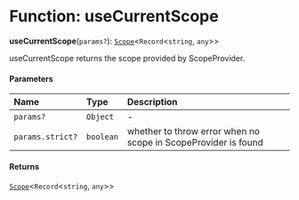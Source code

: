 # Function: useCurrentScope

**useCurrentScope**(`params?`): [`Scope`](/auto-docs/editor/classes/Scope.md)<`Record`<`string`, `any`>>

useCurrentScope returns the scope provided by ScopeProvider.

#### Parameters

| Name | Type | Description |
| :------ | :------ | :------ |
| `params?` | `Object` | - |
| `params.strict?` | `boolean` | whether to throw error when no scope in ScopeProvider is found |

#### Returns

[`Scope`](/auto-docs/editor/classes/Scope.md)<`Record`<`string`, `any`>>
